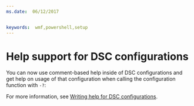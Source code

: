 ```yaml
---
ms.date:  06/12/2017


keywords:  wmf,powershell,setup
---
```


# Help support for DSC configurations

You can now use comment-based help inside of DSC configurations and get help on usage of that configuration when calling the configuration function with `-?`:

For more information, see [Writing help for DSC configurations](https://msdn.microsoft.com/powershell/dsc/confighelp).
